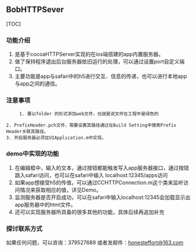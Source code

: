 ## BobHTTPSever 
[TOC]
### 功能介绍
1. 是基于cocoaHTTPServer实现的在ios端搭建的app内置服务器。
2. 做了保持程序退出后台服务器依旧运行的处理，可以通过设置port自定义端口。
3. 主要功能是app与safari中的h5进行交互、信息的传递，也可以进行本地app与app之间的通信。

### 注意事项
         1. 要以folder 的形式添加web文件，也就是说文件在工程中是绿色的

	2. PrefixHeader.pch文件，需要设置其路径通过在Build Setting中搜索Prefix Header关联其路径。
	3. 开启服务器必须在UIApplication.m中实现。
	
### demo中实现的功能

1. 在编辑框中，输入的文本，通过按钮都能触发写入app服务器接口，通过按钮跳入safari访问，也可以在safari中输入 localhost:12345/apps访问
2. 如果app想接受h5的传值，可以通过CCHTTPConnection.m这个类来监听访问情况来获取相应的值，详见Demo。
3. 监测服务器是否开启成功，可以在safari中输入localhost:12345会加载显示出app服务器中的html文件。 
4. 还可以实现服务器所具备的很多其他的功能，具体后续再追加补充

### 探讨联系方式
如果任何问题，可以咨询：379527689
或者发邮件：honesteffort@163.com

